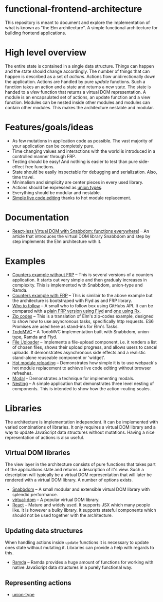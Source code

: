 # functional-frontend-architecture

This repository is meant to document and explore the implementation of what is
known as "the Elm architecture". A simple functional architecture for building
frontend applications.

# High level overview

The entire state is contained in a single data structure. Things can happen
and the state should change accordingly. The number of things that can happen
is described as a set of _actions_. Actions flow unidirectionally down the
application. Actions are handled by pure _update_ functions. Such a function
takes an action and a state and returns a new state. The state is handed to a
_view_ function that returns a virtual DOM representation. A module is an
encapsulated set of actions, an update function and a view function. Modules
can be nested inside other modules and modules can contain other modules. This
makes the architecture nestable and modular.

# Features/goals/ideas

* As few mutations in application code as possible. The vast majority of your
  application can be completely pure.
* Time changing values and interactions with the world is introduced in a
  controlled manner through FRP.
* Testing should be easy! And nothing is easier to test than pure side-effect
  free functions.
* State should be easily inspectable for debugging and serialization. Also,
  time travel.
* Minimalism and simplicity are center pieces in every used library.
* Actions should be expressed as [union types](https://github.com/paldepind/union-type).
* Everything should be modular and nestable.
* [Simple live code editing](examples/hot-module-reloading) thanks to hot
  module replacement.  

# Documentation

* [React-less Virtual DOM with Snabbdom: functions
  everywhere!](https://medium.com/@yelouafi/react-less-virtual-dom-with-snabbdom-functions-everywhere-53b672cb2fe3)
  – An article that introduces the virtual DOM library Snabbdom and step by
  step implements the Elm architecture with it.

# Examples

* [Counters example without FRP](examples/counters-no-frp) – This is several
  versions of a counters application. It starts out very simple and then
  gradualy increases in complexity. This is implemented with Snabbdom, union-type and Ramda.
* [Counters example with FRP](examples/counters) – This is similair to the above example but
  the architecture is bootstraped with Flyd as and FRP library.
* [Who to follow](examples/who-to-follow) – A small who to follow box using
  GitHubs API. It can be compared with a [plain FRP version using
  Flyd](https://github.com/paldepind/flyd/tree/master/examples/who-to-follow)
  and [one using Rx](http://jsfiddle.net/staltz/8jFJH/48/).
* [Zip codes](examples/zip-codes) – This is a translation of Elm's zip-codes
  example, designed to show how to use asyncronous tasks, specifically http
  requests. ES6 Promises are used here as stand-ins for Elm's Tasks.
* [TodoMVC](examples/todo) – A TodoMVC implementation built with Snabbdom,
  union-type, Ramda and Flyd.
* [File Uploader](examples/file-uploader) – Implements a file-upload component,
  i.e. it renders a list of chosen files, shows their upload progress, and
  allows users to cancel uploads. It demonstrates asynchronous side effects
  and a realistic stand-alone reuseable component or 'widget'.
* [Hot module reloading](examples/hot-module-roloading) – Demonstrates how
  simple it is to use webpack's hot module replacement to achieve live code
  editing without browser refreshes.
* [Modal](examples/modal) – Demonstrates a technique for implementing modals.
* [Nesting](examples/nesting) – A simple application that demonstrates three
  level nesting of components. This is intended to show how the action-routing
  scales.

# Libraries

The architecture is implementation independent. It can be implemented with
varied combinations of libraries. It only requires a virtual DOM library and a
way to update JavaScript data structures without mutations. Having a nice
representation of actions is also useful.

## Virtual DOM libraries

The view layer in the architecture consists of pure functions that takes part
of the applications state and returns a description of it's view. Such a description
will typically be a virtual DOM representation that will later be rendered with a virtual
DOM library. A number of options exists.

* [Snabbdom](https://github.com/paldepind/snabbdom) – A small modular and
  extensible virtual DOM library with splendid performance.
* [virtual-dom](https://github.com/Matt-Esch/virtual-dom) – A popular virtual
  DOM library.
* [React](http://facebook.github.io/react/) – Mature and widely used. It
  supports JSX which many people like. It is however a bulky library. It
  supports stateful components which should not be used together with the
  architecture.

## Updating data structures

When handling actions inside `update` functions it is necessary to update ones
state without mutating it. Libraries can provide a help with regards to this.

* [Ramda](http://ramdajs.com/) – Ramda provides a huge amount of functions for
  working with native JavaScript data structures in a purely functional way.

## Representing actions

* [union-type](https://github.com/paldepind/union-type)
